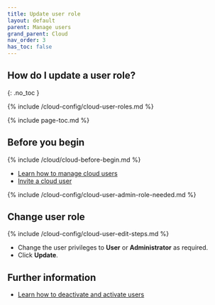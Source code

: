 ```yaml
---
title: Update user role
layout: default
parent: Manage users
grand_parent: Cloud
nav_order: 3
has_toc: false
---
```


## How do I update a user role?
{: .no_toc }

{% include /cloud-config/cloud-user-roles.md %}

{% include page-toc.md %}

## Before you begin

{% include /cloud/cloud-before-begin.md %}
* [Learn how to manage cloud users](/cloud/cloud-configuration/cloud-users-manage)
* [Invite a cloud user](/cloud/cloud-configuration/cloud-user-invite)

{% include /cloud-config/cloud-user-admin-role-needed.md %}

## Change user role

{% include /cloud-config/cloud-user-edit-steps.md %}
* Change the user privileges to **User** or **Administrator** as required.
* Click **Update**.

## Further information

* [Learn how to deactivate and activate users](/cloud/cloud-configuration/cloud-user-deactivate)
